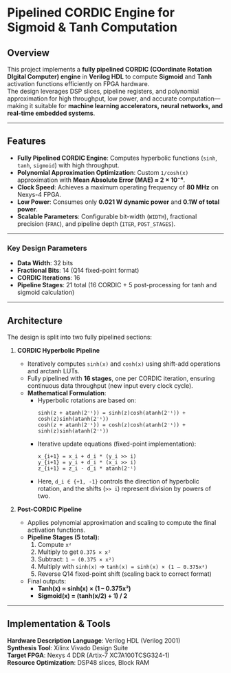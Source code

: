 # Pipelined CORDIC Engine for Sigmoid & Tanh Computation  

## Overview  
This project implements a **fully pipelined CORDIC (COordinate Rotation DIgital Computer) engine** in **Verilog HDL** to compute **Sigmoid** and **Tanh** activation functions efficiently on FPGA hardware.  
The design leverages DSP slices, pipeline registers, and polynomial approximation for high throughput, low power, and accurate computation—making it suitable for **machine learning accelerators, neural networks, and real-time embedded systems**.  

---

## Features  
- **Fully Pipelined CORDIC Engine**: Computes hyperbolic functions (`sinh`, `tanh`, `sigmoid`) with high throughput.  
- **Polynomial Approximation Optimization**: Custom `1/cosh(x)` approximation with **Mean Absolute Error (MAE) ≈ 2 × 10⁻⁴**.  
- **Clock Speed**: Achieves a maximum operating frequency of **80 MHz** on Nexys-4 FPGA.  
- **Low Power**: Consumes only **0.021 W dynamic power** and **0.1W of total power**.  
- **Scalable Parameters**: Configurable bit-width (`WIDTH`), fractional precision (`FRAC`), and pipeline depth (`ITER`, `POST_STAGES`).  

---

### Key Design Parameters

- **Data Width**: 32 bits
- **Fractional Bits**: 14 (Q14 fixed-point format)
- **CORDIC Iterations**: 16
- **Pipeline Stages**: 21 total (16 CORDIC + 5 post-processing for tanh and sigmoid calculation)



---

## Architecture   

The design is split into two fully pipelined sections:  

1. **CORDIC Hyperbolic Pipeline**  
   - Iteratively computes `sinh(x)` and `cosh(x)` using shift-add operations and arctanh LUTs.  
   - Fully pipelined with **16 stages**, one per CORDIC iteration, ensuring continuous data throughput (new input every clock cycle).  
   - **Mathematical Formulation**:  
     - Hyperbolic rotations are based on:  
       ```
       sinh(z + atanh(2⁻ⁱ)) = sinh(z)cosh(atanh(2⁻ⁱ)) + cosh(z)sinh(atanh(2⁻ⁱ))
       cosh(z + atanh(2⁻ⁱ)) = cosh(z)cosh(atanh(2⁻ⁱ)) + sinh(z)sinh(atanh(2⁻ⁱ))
       ```
     - Iterative update equations (fixed-point implementation):  
       ```
       x_{i+1} = x_i + d_i * (y_i >> i)
       y_{i+1} = y_i + d_i * (x_i >> i)
       z_{i+1} = z_i - d_i * atanh(2⁻ⁱ)
       ```
     - Here, `d_i ∈ {+1, -1}` controls the direction of hyperbolic rotation, and the shifts (`>> i`) represent division by powers of two.  

2. **Post-CORDIC Pipeline**  
   - Applies polynomial approximation and scaling to compute the final activation functions.  
   - **Pipeline Stages (5 total):**  
     1. Compute `x²`  
     2. Multiply to get `0.375 × x²`  
     3. Subtract: `1 – (0.375 × x²)`  
     4. Multiply with `sinh(x)` → `tanh(x) = sinh(x) × (1 – 0.375x²)`  
     5. Reverse Q14 fixed-point shift (scaling back to correct format)  
   - Final outputs:  
     - **Tanh(x) ≈ sinh(x) × (1 – 0.375x²)**  
     - **Sigmoid(x) = (tanh(x/2) + 1) / 2**  

---

## Implementation & Tools
 
**Hardware Description Language**: Verilog HDL (Verilog 2001)  
**Synthesis Tool**: Xilinx Vivado Design Suite  
**Target FPGA**: Nexys 4 DDR (Artix-7 XC7A100TCSG324-1)  
**Resource Optimization**: DSP48 slices, Block RAM
    
        


